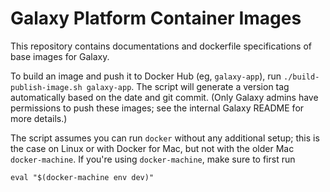 # Galaxy Platform Container Images

This repository contains documentations and dockerfile specifications of base
images for Galaxy.

To build an image and push it to Docker Hub (eg, `galaxy-app`), run
`./build-publish-image.sh galaxy-app`.  The script will generate a version tag
automatically based on the date and git commit.  (Only Galaxy admins have
permissions to push these images; see the internal Galaxy README for more
details.)

The script assumes you can run `docker` without any additional setup; this is
the case on Linux or with Docker for Mac, but not with the older Mac
`docker-machine`. If you're using `docker-machine`, make sure to first run

    eval "$(docker-machine env dev)"


